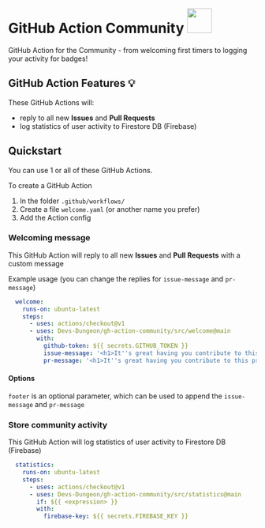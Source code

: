 # GitHub Action Community <img src="https://i.imgur.com/m6EYre1.png" width="50px">

GitHub Action for the Community - from welcoming first timers to logging your activity for badges!

## GitHub Action Features 💡

These GitHub Actions will:
- reply to all new **Issues** and **Pull Requests**
- log statistics of user activity to Firestore DB (Firebase)
  
## Quickstart

You can use 1 or all of these GitHub Actions.

To create a GitHub Action
1. In the folder `.github/workflows/`
2. Create a file `welcome.yaml` (or another name you prefer)
3. Add the Action config

### Welcoming message

This GitHub Action will reply to all new **Issues** and **Pull Requests** with a custom message

Example usage (you can change the replies for `issue-message` and `pr-message`)
```yaml
  welcome:
    runs-on: ubuntu-latest
    steps:
      - uses: actions/checkout@v1
      - uses: Devs-Dungeon/gh-action-community/src/welcome@main
        with:
          github-token: ${{ secrets.GITHUB_TOKEN }}
          issue-message: '<h1>It''s great having you contribute to this project</h1> Feel free to raise an <strong>Issue</strong>! Welcome to the community :nerd_face:'
          pr-message: '<h1>It''s great having you contribute to this project</h1> Feel free to create a <strong>Pull Request</strong>! Welcome to the community :nerd_face:'
```

#### Options

`footer` is an optional parameter, which can be used to append the `issue-message` and `pr-message`

### Store community activity

This GitHub Action will log statistics of user activity to Firestore DB (Firebase)

```yaml
  statistics:
    runs-on: ubuntu-latest
    steps:
      - uses: actions/checkout@v1
      - uses: Devs-Dungeon/gh-action-community/src/statistics@main
        if: ${{ <expression> }}
        with:
          firebase-key: ${{ secrets.FIREBASE_KEY }}
```


